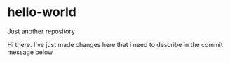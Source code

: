 # hello-world
Just another repository

Hi there. I've just made changes here that i need to describe in the commit message below
